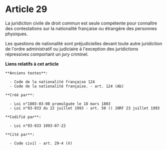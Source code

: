 # Article 29

La juridiction civile de droit commun est seule compétente pour connaître des contestations sur la nationalité française ou
étrangère des personnes physiques.

Les questions de nationalité sont préjudicielles devant toute autre juridiction de l'ordre administratif ou judiciaire à
l'exception des juridictions répressives comportant un jury criminel.

**Liens relatifs à cet article**

	**Anciens textes**:

	  - Code de la nationalité française 124
	  - Code de la nationalité française. - art. 124 (Ab)

	**Créé par**:

	  - Loi n°1803-03-08 promulguée le 18 mars 1803
	  - Loi n°93-933 du 22 juillet 1993 - art. 50 () JORF 23 juillet 1993

	**Codifié par**:

	  - Loi n°93-933 1993-07-22

	**Cité par**:

	  - Code civil - art. 29-4 (V)
